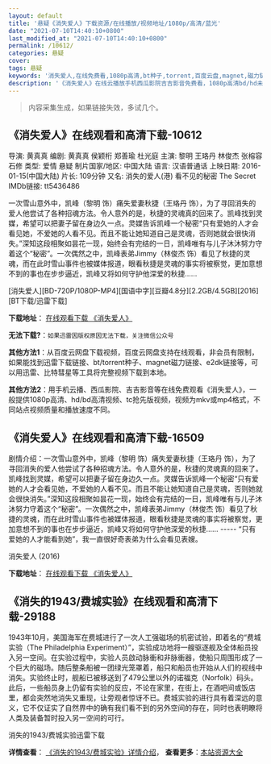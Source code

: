 ```yaml
---
layout: default
title: '悬疑《消失爱人》下载资源/在线播放/视频地址/1080p/高清/蓝光'
date: "2021-07-10T14:40:10+0800"
last_modified_at: "2021-07-10T14:40:10+0800"
permalink: /10612/
categories: 悬疑
cover:
tags: 悬疑
keywords: '消失爱人,在线免费看,1080p高清,bt种子,torrent,百度云盘,magnet,磁力链,迅雷下载资源'
description: '《消失爱人》在线云播放手机西瓜影院吉吉影音免费看，1080p高清bd/hd未删减完整版和tc抢先枪版，mkv/mp4格式，附带bt/torrent种子、magnet/磁力链、百度云盘、网盘资源迅雷下载链接'
---
```


>内容采集生成，如果链接失效，多试几个。


## 《消失爱人》在线观看和高清下载-10612

导演: 黄真真 编剧: 黄真真 侯颖桁 郑善瑜 杜光庭 主演: 黎明 王珞丹 林俊杰 张榕容 石修 类型: 爱情 悬疑 制片国家/地区: 中国大陆 语言: 汉语普通话 上映日期: 2016-01-15(中国大陆) 片长: 109分钟 又名: 消失的爱人(港) 看不见的秘密 The Secret IMDb链接: tt5436486

一次雪山意外中，凯峰（黎明 饰）痛失爱妻秋捷（王珞丹 饰），为了寻回消失的爱人他尝试了各种招魂方法。令人意外的是，秋捷的灵魂真的回来了。凯峰找到灵媒，希望可以把妻子留在身边久一点。灵媒告诉凯峰一个秘密“只有爱她的人才会看见她，不爱她的人看不见。而且不能让她知道自己是灵魂，否则她就会很快消失。”深知这段相聚如昙花一现，始终会有完结的一日，凯峰唯有与儿子沐沐努力守着这个“秘密”。一次偶然之中，凯峰表弟Jimmy（林俊杰 饰）看见了秋捷的灵魂，而在此时雪山事件也被媒体报道，眼看秋捷是灵魂的事实将被察觉，更加意想不到的事也在步步逼近，凯峰又将如何守护他深爱的秋捷……


[消失爱人][BD-720P/1080P-MP4][国语中字][豆瓣4.8分][2.2GB/4.5GB][2016][BT下载/迅雷下载]

**下载地址**： [在线观看下载 《消失爱人》](https://www.btdx8.com/torrent/the_secret_2016.html) 


**无法下载?**：`如果迅雷因版权原因无法下载，关注微信公众号 `

**其他方法1**：从百度云网盘下载视频，百度云网盘支持在线观看，非会员有限制，如果能找到迅雷下载链接、bt/torrent种子、magnet磁力链接、e2dk链接等，可以用迅雷、比特彗星等工具将完整视频下载到本地。

**其他方法2**：用手机云播、西瓜影院、吉吉影音等在线免费观看《消失爱人》，一般提供1080p高清、hd/bd高清视频、tc抢先版视频，视频为mkv或mp4格式，不同站点视频质量和播放速度不同。


## 《消失爱人》在线观看和高清下载-16509

剧情介绍：一次雪山意外中，凯峰（黎明 饰）痛失爱妻秋捷（王珞丹 饰），为了寻回消失的爱人他尝试了各种招魂方法。令人意外的是，秋捷的灵魂真的回来了。凯峰找到灵媒，希望可以把妻子留在身边久一点。灵媒告诉凯峰一个秘密“只有爱她的人才会看见她，不爱她的人看不见。而且不能让她知道自己是灵魂，否则她就会很快消失。”深知这段相聚如昙花一现，始终会有完结的一日，凯峰唯有与儿子沐沐努力守着这个“秘密”。一次偶然之中，凯峰表弟Jimmy（林俊杰 饰）看见了秋捷的灵魂，而在此时雪山事件也被媒体报道，眼看秋捷是灵魂的事实将被察觉，更加意想不到的事也在步步逼近，凯峰又将如何守护他深爱的秋捷…… ----- “只有爱她的人才能看到她”，我一直很好奇表弟为什么会看见表嫂。


消失爱人 (2016)

**下载地址**： [在线观看下载 《消失爱人》](https://www.btbtdy.me/btdy/dy2797.html) 


## 《消失的1943/费城实验》在线观看和高清下载-29188

1943年10月，美国海军在费城进行了一次人工强磁场的机密试验，即着名的“费城实验（The Philadelphia Experiment）&rdquo;，实验成功地将一艘驱逐舰及全体船员投入另一空间。在实验过程中，实验人员啟动脉衝和非脉衝器，使船只周围形成了一个巨大的磁场。随后整条船被一团绿光笼罩着，船只和船员也开始从人们的视线中消失。实验终止时，舰船已被移送到了479公里以外的诺福克（Norfolk）码头。此后，一些船员身上仍留有实验的反应，不论在家里，在街上，在酒吧间或饭店里，都会突然地消失又重现，让旁观者惊讶不已。费城实验的进行具有着深远的意义，它不仅证实了自然界中的确有我们看不到的另外空间的存在，同时也表明瞭将人类及装备暂时投入另一空间的可行。<!---剧情end--->


消失的1943/费城实验迅雷下载

**详情查看**： [《消失的1943/费城实验》详情介绍](/movie/29188/)， **查看更多**：[本站资源大全](/movie/t/all/)


